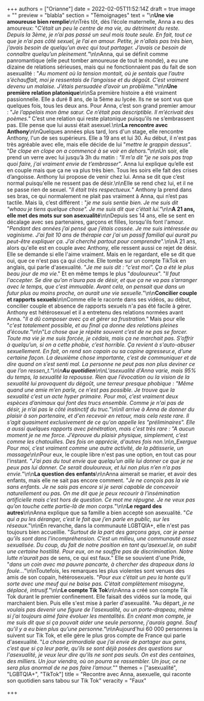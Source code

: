 +++
authors = ["Orianne"]
date = 2022-02-05T11:52:14Z
draft = true
image = ""
preview = "blabla"
section = "Témoignages"
text = "\n**Une vie amoureuse bien remplie**\n\nTrès tôt, dès l’école maternelle, Anna a eu des amoureux: \"_C’était un peu le centre de ma vie, au détriment du reste. Depuis la 3ème, je n’ai pas passé un seul mois toute seule. En fait, tout ce que je n’ai pas côté sexuel, je l’ai en amour. Petite, je n'allais pas très bien, j’avais besoin de quelqu’un avec qui tout partager. J’avais ce besoin de connaître quelqu’un pleinement_._\"_\n\nAnna, qui se définit comme panromantique (elle peut tomber amoureuse de tout le monde), a eu une dizaine de relations sérieuses, mais qui ne fonctionnaient pas du fait de son asexualité : \"_Au moment où la tension montait, où je sentais que l’autre s’échauffait, moi je ressentais de l’angoisse et du dégoût. C’est vraiment devenu un malaise. J’étais persuadée d’avoir un problème._\"\n\n**Une première relation platonique**\n\nSa première histoire a été vraiment passionnelle. Elle a duré 8 ans, de la 5ème au lycée. Ils ne se sont vus que quelques fois, tous les deux ans. Pour Anna, c’est son grand premier amour : \"_Je l’appelais mon âme sœur. Ce n’était pas descriptible. Il m’écrivait des poèmes.\"_ C’est une relation qui reste platonique puisqu'ils ne s’embrassent pas. Elle pense que lui aussi était asexuel.\n\n**La rencontre avec Anthony**\n\nQuelques années plus tard, lors d'un stage, elle rencontre Anthony, l'un de ses supérieurs. Elle a 19 ans et lui 30. Au début, il n'est pas très agréable avec elle, mais elle décide de lui \"_mettre le grappin dessus_\". \"_De clope en clope on a commencé à se voir en dehors.\"_\n\nUn soir, elle prend un verre avec lui jusqu’à 3h du matin : _\"Il m’a dit \"je ne sais pas trop quoi faire, j'ai vraiment envie de t’embrasser\"_. Anna lui explique qu’elle est en couple mais que ça ne va plus très bien. Tous les soirs elle fait des crises d’angoisse. Anthony lui propose de venir chez lui. Anna se dit que c’est normal puisqu'elle ne ressent pas de désir.\n\nElle se rend chez lui, et il ne se passe rien de sexuel. \"_Il était très respectueux._\" Anthony la prend dans ses bras, ce qui normalement ne plait pas vraiment à Anna, qui n’est pas tactile. Mais là, c’est différent : \"_je me suis sentie bien. Je me suis dit \"whaou je tiens quelque chose\". Je me suis dit que c’était lui.\"_\n\n**A 21 ans, elle met des mots sur son asexualité**\n\nDepuis ses 14 ans, elle se sent en décalage avec ses partenaires, garçons et filles, lorsqu'ils font l'amour. \"_Pendant des années j’ai pensé que j’étais cassée. Je me suis intéressée au vaginisme. J’ai fait 10 ans de thérapie car j'ai un passif familial qui aurait pu peut-être expliquer ça. J’ai cherché partout pour comprendre_\".\n\nÀ 21 ans, alors qu'elle est en couple avec Anthony, elle ressent aussi ce rejet de désir. Elle se demande si elle l'aime vraiment. Mais en le regardant, elle se dit que oui, que ce n'est pas ça qui cloche. Elle tombe sur un compte TikTok en anglais, qui parle d'asexualité. \"_Je me suis dit : “c’est moi”. Ça a été le plus beau jour de ma vie_.\" Et en même temps le plus \"_douloureux_\". \"_Il faut l'accepter. Se dire qu’on n’aura pas de désir, et que ça ne va pas s’arranger avec le temps, que c’est immuable. Avant cela, on pensait que dans un futur plus ou moins proche, on aurait une vie sexuelle._\"\n\n**Concilier couple et rapports sexuels**\n\nComme elle le raconte dans ses vidéos, au début, concilier couple et absence de rapports sexuels n'a pas été facile à gérer. Anthony est hétérosexuel et il a entretenu des relations normées avant Anna. \"_Il a dû composer avec ça et gérer sa frustration.\"_ Mais pour elle \"_c'est totalement possible, et au final ça donne des relations pleines d’écoute.\"_\n\n\"_La chose que je répète souvent c’est de ne pas se forcer. Toute ma vie je me suis forcée, je cédais, mais ça ne marchait pas. S’offrir à quelqu’un, si on a cette phobie, c’est horrible. Ça revient à s'auto-abuser sexuellement. En fait, on rend son copain ou sa copine agresseur.e, d’une certaine façon. La deuxième chose importante, c’est de communiquer et de dire quand on s’est senti mal. La personne ne peut pas non plus deviner ce que l’on ressen_t.\"\n\n**Au quotidien**\n\nL'asexualité d'Anna varie, mais 95% du temps, la sexualité la repousse. Rien que l’évocation ou la vision de la sexualité lui provoquent du dégoût, une terreur presque phobique : \"_Même quand une amie m’en parle, ce n'est pas possible. Je trouve que la sexualité c’est un acte hyper primaire. Pour moi, c’est vraiment deux espèces d’animaux qui font des trucs ensemble. Comme je n'ai pas de désir, je n’ai pas le côté instinctif du truc._\"\n\nIl arrive à Anna de donner du plaisir à son partenaire, et d'en recevoir en retour, mais cela reste rare. Il s’agit quasiment exclusivement de ce qu'on appelle les \"_préliminaires_\". Elle a aussi quelques rapports avec pénétration, mais c'est très rare : \"_A aucun moment je ne me force. J’éprouve du plaisir physique, simplement, c’est comme les chatouilles. Des fois on apprécie, d'autres fois non._\n\n_Exergue Pour moi, c’est vraiment comme une autre activité, de la pâtisserie, un massage_\n\nPour eux, le couple libre n'est pas une option, en tout cas pour l'instant. \"_J’ai pas du tout envie que quelqu’un aille lui donner ce que je ne peux pas lui donner. Ce serait douloureux, et lui non plus n’en n’a pas envie._\"\n\n**La question des enfants**\n\nAnna aimerait se marier, et avoir des enfants, mais elle ne sait pas encore comment. \"_Je ne conçois pas la vie sans enfants. Je ne sais pas encore si je serai capable de concevoir naturellement ou pas. On me dit que je peux recourir à l’insémination artificielle mais c’est hors de question. Ce mot me répugne. Je ne veux pas qu’on touche cette partie-là de mon corps._\"\n\n**Le regard des autres**\n\nAnna explique que sa famille a bien accepté son asexualité. \"_Ce qui a pu les déranger, c’est le fait que j’en parle en public, sur les réseaux_.\"\n\nEn revanche, dans la communauté LGBTQIA+, elle n'est pas toujours bien accueillie. \"_Surtout de la part des garçons gays, car je pense qu’ils sont dans l’incompréhension. C’est un milieu, une communauté assez sexualisée. Du coup, du fait de notre position en tant qu’asexuel.le, on subit une certaine hostilité. Pour eux, on ne souffre pas de discrimination. Notre lutte n’aurait pas_ de sens, ce qui est faux.\" Elle se souvient d'une Pride, \"_dans un coin avec ma pauvre pancarte, à chercher des drapeaux dans la foule…_\"\n\nToutefois, les remarques les plus violentes sont venues des amis de son copain, hétérosexuels. \"_Pour eux c’était un peu la honte qu’il sorte avec une meuf qui ne baise pas. C’était complètement misogyne, déplacé, intrusif._\"\n\n**Le compte Tik Tok**\n\nAnna a créé son compte Tik Tok durant le premier confinement. Elle faisait des vidéos sur la mode, qui marchaient bien. Puis elle s'est mise à parler d'asexualité. \"Au départ, _je ne voulais pas devenir une figure de l'asexualité, ou un porte-drapeau, même si j'ai toujours aimé faire évoluer les mentalités. En créant mon compte, je me suis dit que si ça pouvait aider une seule personne, j'aurais gagné. Sauf qu’il y a eu bien plus qu’une personne.\"_\n\nAujourd'hui 60 000 personnes la suivent sur Tik Tok, et elle gère le plus gros compte de France qui parle d'asexualité. \"_La chose primordiale que j’ai envie de partager aux gens, c’est que si ça leur parle, qu'ils se sont déjà posées des questions sur l'asexualité, je veux leur dire qu'ils ne sont pas seuls. On est des centaines, des milliers. Un jour viendra, où on pourra se rassembler. Un jour, ce ne sera plus anormal de ne pas faire l’amour._\""
themes = ["asexualité", "LGBTQIA+", "TikTok"]
title = "Recontre avec Anna, asexuelle, qui raconte son quotidien sans tabou sur Tik Tok"
veracity = "Faux"

+++
